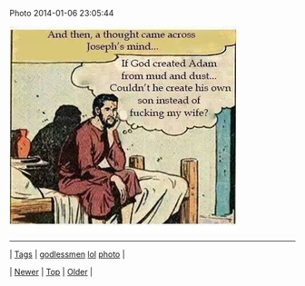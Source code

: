 <!--
title: Photo 2014-01-06 23
date: 2020-06-28T15:27:00.235Z
tags: godlessmen, lol, photo
-->


Photo 2014-01-06 23:05:44

![](72485922174-0.jpg)

<!--BOTTOM-POST-NAVIGATION-->
---

| [Tags](tags.md) | [godlessmen](tag-godlessmen.md) [lol](tag-lol.md) [photo](tag-photo.md) |

| [Newer](72485533507.md) | [Top](index.md) | [Older](72487349382.md) |